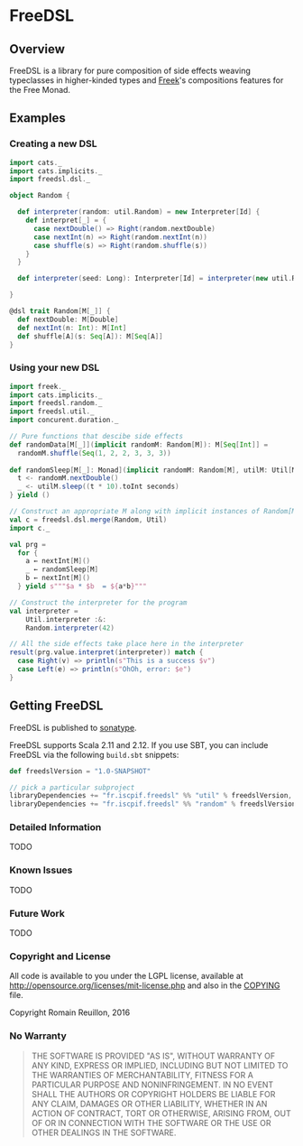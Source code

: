 # FreeDSL


## Overview

FreeDSL is a library for pure composition of side effects weaving typeclasses in higher-kinded types and [Freek]()'s compositions features for the Free Monad.

## Examples

### Creating a new DSL

```scala
import cats._
import cats.implicits._
import freedsl.dsl._

object Random {

  def interpreter(random: util.Random) = new Interpreter[Id] {
    def interpret[_] = {
      case nextDouble() => Right(random.nextDouble)
      case nextInt(n) => Right(random.nextInt(n))
      case shuffle(s) => Right(random.shuffle(s))
    }
  }

  def interpreter(seed: Long): Interpreter[Id] = interpreter(new util.Random(seed))

}

@dsl trait Random[M[_]] {
  def nextDouble: M[Double]
  def nextInt(n: Int): M[Int]
  def shuffle[A](s: Seq[A]): M[Seq[A]]
}
```

### Using your new DSL

```scala
import freek._
import cats.implicits._
import freedsl.random._
import freedsl.util._
import concurent.duration._

// Pure functions that descibe side effects
def randomData[M[_]](implicit randomM: Random[M]): M[Seq[Int]] = 
  randomM.shuffle(Seq(1, 2, 2, 3, 3, 3))
  
def randomSleep[M[_]: Monad](implicit randomM: Random[M], utilM: Util[M]): M[Unit] = for {
  t <- randomM.nextDouble()
  _ <- utilM.sleep((t * 10).toInt seconds)
} yield ()

// Construct an appropriate M along with implicit instances of Random[M] and Util[M]
val c = freedsl.dsl.merge(Random, Util)
import c._

val prg =
  for {
    a ← nextInt[M]()
    _ ← randomSleep[M]
    b ← nextInt[M]()
  } yield s"""$a * $b  = ${a*b}"""

// Construct the interpreter for the program
val interpreter =
    Util.interpreter :&:
    Random.interpreter(42)

// All the side effects take place here in the interpreter
result(prg.value.interpret(interpreter)) match {
  case Right(v) => println(s"This is a success $v")
  case Left(e) => println(s"OhOh, error: $e")
}
```

## Getting FreeDSL

FreeDSL is published to [sonatype](https://oss.sonatype.org/).

FreeDSL supports Scala 2.11 and 2.12. If you use SBT, you can
include FreeDSL via the following `build.sbt` snippets:

```scala
def freedslVersion = "1.0-SNAPSHOT"

// pick a particular subproject
libraryDependencies += "fr.iscpif.freedsl" %% "util" % freedslVersion,
libraryDependencies += "fr.iscpif.freedsl" %% "random" % freedslVersion % "test"
```

### Detailed Information

TODO

### Known Issues

TODO

### Future Work

TODO

### Copyright and License

All code is available to you under the LGPL license, available at
http://opensource.org/licenses/mit-license.php and also in the
[COPYING](COPYING) file.

Copyright Romain Reuillon, 2016

### No Warranty

> THE SOFTWARE IS PROVIDED "AS IS", WITHOUT WARRANTY OF ANY KIND,
> EXPRESS OR IMPLIED, INCLUDING BUT NOT LIMITED TO THE WARRANTIES OF
> MERCHANTABILITY, FITNESS FOR A PARTICULAR PURPOSE AND
> NONINFRINGEMENT. IN NO EVENT SHALL THE AUTHORS OR COPYRIGHT HOLDERS
> BE LIABLE FOR ANY CLAIM, DAMAGES OR OTHER LIABILITY, WHETHER IN AN
> ACTION OF CONTRACT, TORT OR OTHERWISE, ARISING FROM, OUT OF OR IN
> CONNECTION WITH THE SOFTWARE OR THE USE OR OTHER DEALINGS IN THE
> SOFTWARE.
